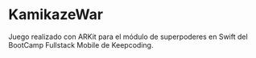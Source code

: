# KamikazeWar

Juego realizado con ARKit para el módulo de superpoderes en Swift del BootCamp Fullstack Mobile de Keepcoding.

